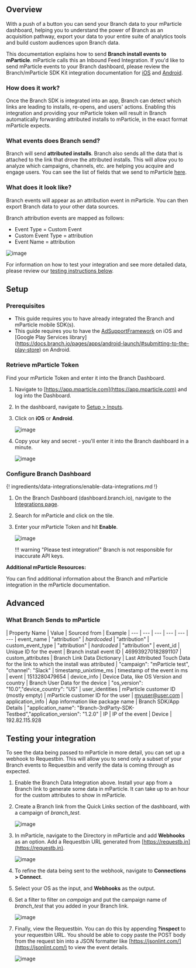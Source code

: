 ## Overview

With a push of a button you can send your Branch data to your mParticle dashboard, helping you to understand the power of Branch as an acquisition pathway, export your data to your entire suite of analytics tools and build custom audiences upon Branch data.

This documentation explains how to send **Branch install events to mParticle**. mParticle calls this an Inbound Feed Integration. If you'd like to send mParticle events to your Branch dashboard, please review the Branch/mParticle SDK Kit integration documentation for [iOS](/pages/apps/mparticle-ios/) and [Android](/pages/apps/mparticle-android/). 

### How does it work?

Once the Branch SDK is integrated into an app, Branch can detect which links are leading to installs, re-opens, and users' actions. Enabling this integration and providing your mParticle token will result in Branch automatically forwarding attributed installs to mParticle, in the exact format mParticle expects.

### What events does Branch send?

Branch will send **attributed installs**. Branch also sends all the data that is attached to the link that drove the attributed installs. This will allow you to analyze which campaigns, channels, etc. are helping you acquire and engage users. You can see the list of fields that we send to mParticle [here](#what-branch-sends-to-mparticle).

### What does it look like?

Branch events will appear as an attribution event in mParticle. You can then export Branch data to your other data sources.

Branch attribution events are mapped as follows:

- Event Type = Custom Event
- Custom Event Type = attribution
- Event Name = attribution

![image](/img/pages/integrations/mparticle/mparticle-showing-branch-data.png)

For information on how to test your integration and see more detailed data, please review our [testing instructions below](#testing-your-integration).

## Setup

### Prerequisites
- This guide requires you to have already integrated the Branch and mParticle mobile SDK(s).
- This guide requires you to have the [AdSupportFramework](https://docs.branch.io/pages/apps/ios-launch/#submitting-to-the-app-store) on iOS and [Google Play Services library] (https://docs.branch.io/pages/apps/android-launch/#submitting-to-the-play-store) on Android.

### Retrieve mParticle Token

Find your mParticle Token and enter it into the Branch Dashboard.

1. Navigate to [https://app.mparticle.com](https://app.mparticle.com) and log into the Dashboard.
1. In the dashboard, navigate to [Setup > Inputs](https://app.mparticle.com/setup/inputs). 
1. Click on **iOS** or **Android**.

    ![image](/img/pages/integrations/mparticle/mparticle-settings-inputs.png)

1. Copy your key and secret - you'll enter it into the Branch dashboard in a minute.

    ![image](/img/pages/integrations/mparticle/mparticle-keys.png)


### Configure Branch Dashboard

{! ingredients/data-integrations/enable-data-integrations.md !}

1. On the Branch Dashboard (dashboard.branch.io), navigate to the [Integrations page](https://dashboard.branch.io/integrations).
1. Search for mParticle and click on the tile.
1. Enter your mParticle Token and hit **Enable**.

    ![image](/img/pages/integrations/mparticle/mparticle-branch-settings.png)

    !!! warning "Please test integration!"
        Branch is not responsible for inaccurate API keys.

**Additional mParticle Resources:**

You can find additional information about the Branch and mParticle integration in the mParticle documentation.

## Advanced

### What Branch Sends to mParticle

| Property Name | Value | Sourced from | Example
| --- | --- | --- | --- | --- | ---
| event_name | "attribution" | _hardcoded_ | "attribution"
| custom_event_type | "attribution" | _hardcoded_ | "attribution"
| event_id | Unique ID for the event | Branch install event ID | 469939270182891107
| custom_attributes | Branch Link Data Dictionary | Last Attributed Touch Data for the link to which the install was attributed | "campaign": "mParticle test", "channel": "Slack"
| timestamp_unixtime_ms | timestamp of the event in ms | event | 1513280479654
| device_info | Device Data, like OS Version and country | Branch User Data for the device | "os_version": "10.0","device_country": "US"
| user_identities | mParticle customer ID (mostly empty) | mParticle customer ID for the user | myuser@user.com
| application_info | App information like package name | Branch SDK/App Details | "application_name": "Branch-3rdParty-SDK-Testbed","application_version": "1.2.0"
| IP | IP of the event | Device | 192.82.115.928

## Testing your integration

To see the data being passed to mParticle in more detail, you can set up a webhook to Requestbin. This will allow you to send only a subset of your Branch events to Requestbin and verify the data is coming through as expected. 

1. Enable the Branch Data Integration above. Install your app from a Branch link to generate some data in mParticle. It can take up to an hour for the custom attributes to show in mParticle. 
1. Create a Branch link from the Quick Links section of the dashboard, with a campaign of *branch_test*.

    ![image](/img/pages/integrations/mparticle/mparticle-test-link.png)

1. In mParticle, navigate to the Directory in mParticle and add **Webhooks** as an option. Add a Requestbin URL generated from [https://requestb.in](https://requestb.in).

    ![image](/img/pages/integrations/mparticle/mparticle-add-webhooks.png)

1. To refine the data being sent to the webhook, navigate to **Connections > Connect**. 
1. Select your OS as the input, and **Webhooks** as the output.
1. Set a filter to filter on *campaign* and put the campaign name of *branch_test* that you added in your Branch link. 

    ![image](/img/pages/integrations/mparticle/mparticle-webhook-forwarding-rule.png)

1. Finally, view the Requestbin. You can do this by appending **?inspect** to your requestbin URL. You should be able to copy paste the POST body from the request bin into a JSON formatter like [https://jsonlint.com/](https://jsonlint.com/) to view the event details. 

    ![image](/img/pages/integrations/mparticle/mparticle-requestbin.png)

